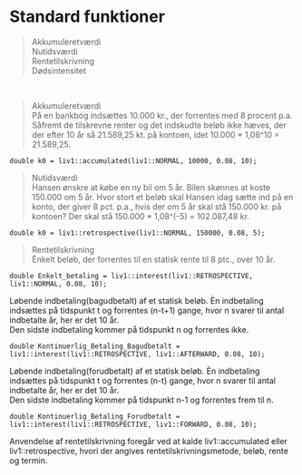 # Standard funktioner <br />
> Akkumuleretværdi <br />
> Nutidsværdi <br />
> Rentetilskrivning <br />
> Dødsintensitet <br />
<br />

> Akkumuleretværdi <br />
På en bankbog indsættes 10.000 kr., der forrentes med 8 procent p.a. Såfremt de tilskrevne renter og det indskudte beløb ikke hæves, der der efter 10 år så 21.589,25 kt. på kontoen, idet 10.000 * 1,08^10 = 21.589,25. <br />
```
double k0 = liv1::accumulated(liv1::NORMAL, 10000, 0.08, 10);
``` 


> Nutidsværdi <br />
Hansen ønskre at købe en ny bil om 5 år. Bilen skønnes at koste 150.000 om 5 år. Hvor stort et beløb skal Hansen idag sætte ind på en konto, der giver 8 pct. p.a., hvis der om 5 år skal stå 150.000 kr. på kontoen? Der skal stå 150.000 * 1,08^(-5) = 102.087,48 kr. <br />
```
double k0 = liv1::retrospective(liv1::NORMAL, 150000, 0.08, 5);
``` 

> Rentetilskrivning <br />
Ènkelt beløb, der forrentes til en statisk rente til 8 ptc., over 10 år. 
```
double Enkelt_betaling = liv1::interest(liv1::RETROSPECTIVE, liv1::NORMAL, 0.08, 10);
```

Løbende indbetaling(bagudbetalt) af et statisk beløb. Èn indbetaling indsættes på tidspunkt t og forrentes (n-t+1) gange, hvor n svarer til antal indbetalte år, her er det 10 år. <br />
Den sidste indbetaling kommer på tidspunkt n og forrentes ikke.
```
double Kontinuerlig_Betaling_Bagudbetalt = liv1::interest(liv1::RETROSPECTIVE, liv1::AFTERWARD, 0.08, 10);
```

Løbende indbetaling(forudbetalt) af et statisk beløb. Èn indbetaling indsættes på tidspunkt t og forrentes (n-t) gange, hvor n svarer til antal indbetalte år, her er det 10 år. <br />
Den sidste indbetaling kommer på tidspunkt n-1 og forrentes frem til n.
```
double Kontinuerlig_Betaling_Forudbetalt = liv1::interest(liv1::RETROSPECTIVE, liv1::FORWARD, 0.08, 10);
```

Anvendelse af rentetilskrivning foregår ved at kalde liv1::accumulated eller liv1::retrospective, hvori der angives rentetilskrivningsmetode, beløb, rente og termin.
